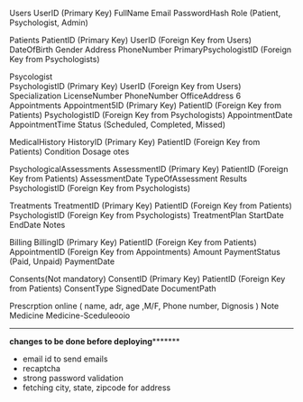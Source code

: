 Users
    UserID (Primary Key)
    FullName
    Email
    PasswordHash
    Role (Patient, Psychologist, Admin)      

Patients
    PatientID (Primary Key)
    UserID (Foreign Key from Users)
    DateOfBirth
    Gender
    Address
    PhoneNumber
    PrimaryPsychologistID (Foreign Key from Psychologists)

Psycologist                                  
    PsychologistID (Primary Key)
    UserID (Foreign Key from Users)
    Specialization
    LicenseNumber
    PhoneNumber
    OfficeAddress 
6
Appointments
    Appointment5ID (Primary Key)
    PatientID (Foreign Key from Patients)
    PsychologistID (Foreign Key from Psychologists)
    AppointmentDate
    AppointmentTime
    Status (Scheduled, Completed, Missed)

MedicalHistory
    HistoryID (Primary Key)
    PatientID (Foreign Key from Patients)
    Condition
        Dosage
    otes

PsychologicalAssessments
    AssessmentID (Primary Key)
    PatientID (Foreign Key from Patients)
    AssessmentDate
    TypeOfAssessment
    Results
    PsychologistID (Foreign Key from Psychologists)

Treatments
    TreatmentID (Primary Key)
    PatientID (Foreign Key from Patients)
    PsychologistID (Foreign Key from Psychologists)
    TreatmentPlan
    StartDate
    EndDate
    Notes

Billing
    BillingID (Primary Key)
    PatientID (Foreign Key from Patients)
    AppointmentID (Foreign Key from Appointments)
    Amount
    PaymentStatus (Paid, Unpaid)
    PaymentDate

Consents(Not mandatory)
    ConsentID (Primary Key)
    PatientID (Foreign Key from Patients)
    ConsentType
    SignedDate
    DocumentPath

Prescrption online
(
    name, adr, age ,M/F, Phone number, Dignosis
)
    Note
    Medicine
    Medicine-Sceduleooio

___________________________________________________________________________________________________
****************************changes to be done before deploying***********************************
* email id to send emails
* recaptcha
* strong password validation
* fetching city, state, zipcode for address


